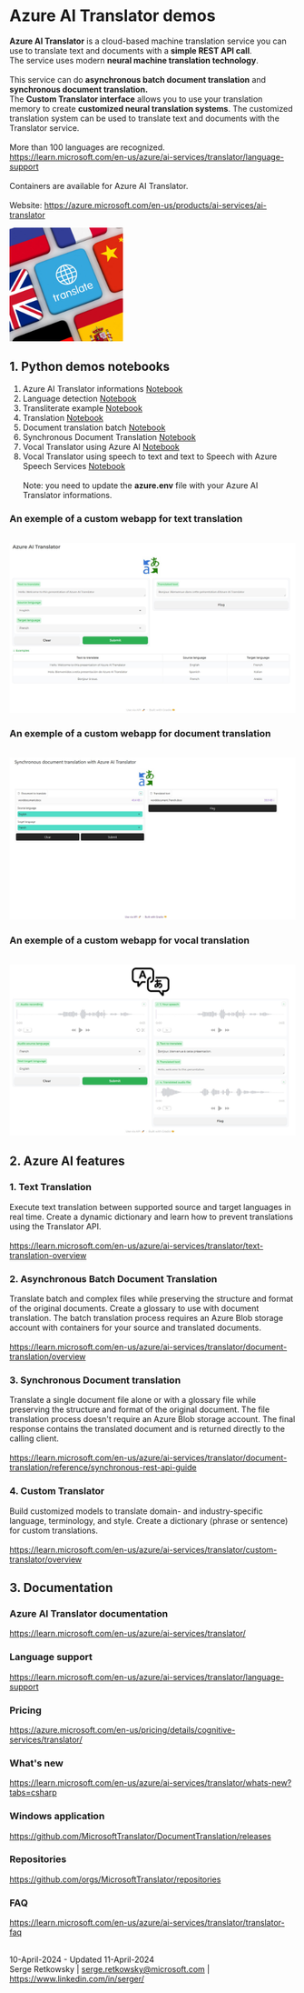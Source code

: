 # Azure AI Translator demos

**Azure AI Translator** is a cloud-based machine translation service you can use to translate text and documents with a **simple REST API call**.<br>
The service uses modern **neural machine translation technology**.<br><br>
This service can do **asynchronous batch document translation** and **synchronous document translation.**<br>
The **Custom Translator interface** allows you to use your translation memory to create **customized neural translation systems**. The customized translation system can be used to translate text and documents with the Translator service.<br><br>
More than 100 languages are recognized.<br>
https://learn.microsoft.com/en-us/azure/ai-services/translator/language-support<br><br>
Containers are available for Azure AI Translator.<br><br>
Website: https://azure.microsoft.com/en-us/products/ai-services/ai-translator<br>

<img src="Translation.png" width=200>

## 1. Python demos notebooks
1. Azure AI Translator informations
<a href="1 Azure AI Translator informations.ipynb">Notebook</a>
2. Language detection
<a href="2 Language detection.ipynb">Notebook</a>
3. Transliterate example
<a href="3 Transliterate example.ipynb">Notebook</a>
4. Translation
<a href="4 Translation.ipynb">Notebook</a>
5. Document translation batch
<a href="5 Document translation batch.ipynb">Notebook</a>
6. Synchronous Document Translation
<a href="6 Synchronous Document Translation.ipynb">Notebook</a>
7. Vocal Translator using Azure AI
<a href="7 Vocal Translator using Azure AI.ipynb">Notebook</a>
8. Vocal Translator using speech to text and text to Speech with Azure Speech Services
<a href="8 Vocal Translator using Azure AI STT.ipynb">Notebook</a>
<br><br>
Note: you need to update the **azure.env** file with your Azure AI Translator informations.

### An exemple of a custom webapp for text translation
<br>
<img src="webapp1.jpg">

### An exemple of a custom webapp for document translation
<br>
<img src="webapp2.jpg">

### An exemple of a custom webapp for vocal translation
<br>
<img src="webapp4.jpg">

## 2. Azure AI features

### 1. Text Translation
Execute text translation between supported source and target languages in real time. Create a dynamic dictionary and learn how to prevent translations using the Translator API.
<br><br>
https://learn.microsoft.com/en-us/azure/ai-services/translator/text-translation-overview

### 2. Asynchronous Batch Document Translation
Translate batch and complex files while preserving the structure and format of the original documents. Create a glossary to use with document translation. The batch translation process requires an Azure Blob storage account with containers for your source and translated documents.
<br><br>
https://learn.microsoft.com/en-us/azure/ai-services/translator/document-translation/overview

### 3. Synchronous Document translation
Translate a single document file alone or with a glossary file while preserving the structure and format of the original document. The file translation process doesn't require an Azure Blob storage account. The final response contains the translated document and is returned directly to the calling client.
<br><br>
https://learn.microsoft.com/en-us/azure/ai-services/translator/document-translation/reference/synchronous-rest-api-guide

### 4. Custom Translator
Build customized models to translate domain- and industry-specific language, terminology, and style. Create a dictionary (phrase or sentence) for custom translations.
<br><br>
https://learn.microsoft.com/en-us/azure/ai-services/translator/custom-translator/overview

## 3. Documentation

### Azure AI Translator documentation
https://learn.microsoft.com/en-us/azure/ai-services/translator/

### Language support
https://learn.microsoft.com/en-us/azure/ai-services/translator/language-support

### Pricing
https://azure.microsoft.com/en-us/pricing/details/cognitive-services/translator/

### What's new
https://learn.microsoft.com/en-us/azure/ai-services/translator/whats-new?tabs=csharp

### Windows application
https://github.com/MicrosoftTranslator/DocumentTranslation/releases

### Repositories
https://github.com/orgs/MicrosoftTranslator/repositories

### FAQ
https://learn.microsoft.com/en-us/azure/ai-services/translator/translator-faq
<br><br>

10-April-2024 - Updated 11-April-2024<br>
Serge Retkowsky | serge.retkowsky@microsoft.com | https://www.linkedin.com/in/serger/
